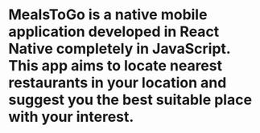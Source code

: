 # MealsToGo is a native mobile application developed in React Native completely in JavaScript. This app aims to locate nearest restaurants in your location and suggest you the best suitable place with your interest.
